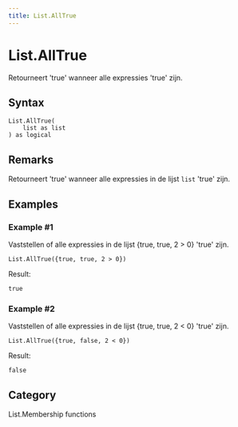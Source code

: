 ```yaml
---
title: List.AllTrue
---
```


# List.AllTrue


Retourneert &#39;true&#39; wanneer alle expressies &#39;true&#39; zijn.


## Syntax

```powerquery
List.AllTrue(
    list as list
) as logical
```


## Remarks

Retourneert 'true' wanneer alle expressies in de lijst <code>list</code> 'true' zijn.


## Examples

### Example #1 
Vaststellen of alle expressies in de lijst \{true, true, 2 &gt; 0} &#39;true&#39; zijn.
```powerquery
List.AllTrue({true, true, 2 > 0})
```

Result: 
```powerquery
true
```


### Example #2 
Vaststellen of alle expressies in de lijst \{true, true, 2 &lt; 0} &#39;true&#39; zijn.
```powerquery
List.AllTrue({true, false, 2 < 0})
```

Result: 
```powerquery
false
```




## Category
List.Membership functions
